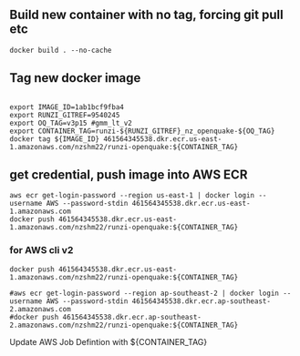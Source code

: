 ## Build new container with no tag, forcing git pull etc
```
docker build . --no-cache
```

## Tag new docker image
```

export IMAGE_ID=1ab1bcf9fba4
export RUNZI_GITREF=9540245
export OQ_TAG=v3p15 #gmm_lt_v2 
export CONTAINER_TAG=runzi-${RUNZI_GITREF}_nz_openquake-${OQ_TAG} 
docker tag ${IMAGE_ID} 461564345538.dkr.ecr.us-east-1.amazonaws.com/nzshm22/runzi-openquake:${CONTAINER_TAG}
```

## get credential, push image into AWS ECR

```
aws ecr get-login-password --region us-east-1 | docker login --username AWS --password-stdin 461564345538.dkr.ecr.us-east-1.amazonaws.com
docker push 461564345538.dkr.ecr.us-east-1.amazonaws.com/nzshm22/runzi-openquake:${CONTAINER_TAG}

```

### for AWS cli v2
```
docker push 461564345538.dkr.ecr.us-east-1.amazonaws.com/nzshm22/runzi-openquake:${CONTAINER_TAG}

#aws ecr get-login-password --region ap-southeast-2 | docker login --username AWS --password-stdin 461564345538.dkr.ecr.ap-southeast-2.amazonaws.com
#docker push 461564345538.dkr.ecr.ap-southeast-2.amazonaws.com/nzshm22/runzi-openquake:${CONTAINER_TAG}
```




Update AWS Job Defintion with ${CONTAINER_TAG}
